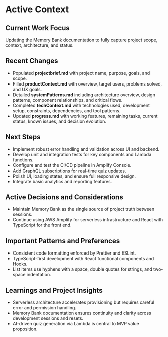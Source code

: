 # Active Context

## Current Work Focus

Updating the Memory Bank documentation to fully capture project scope, context, architecture, and status.

## Recent Changes

- Populated **projectbrief.md** with project name, purpose, goals, and scope.
- Filled **productContext.md** with overview, target users, problems solved, and UX goals.
- Detailed **systemPatterns.md** including architecture overview, design patterns, component relationships, and critical flows.
- Completed **techContext.md** with technologies used, development setup, constraints, dependencies, and tool patterns.
- Updated **progress.md** with working features, remaining tasks, current status, known issues, and decision evolution.

## Next Steps

- Implement robust error handling and validation across UI and backend.
- Develop unit and integration tests for key components and Lambda functions.
- Configure and test the CI/CD pipeline in Amplify Console.
- Add GraphQL subscriptions for real-time quiz updates.
- Polish UI, loading states, and ensure full responsive design.
- Integrate basic analytics and reporting features.

## Active Decisions and Considerations

- Maintain Memory Bank as the single source of project truth between sessions.
- Continue using AWS Amplify for serverless infrastructure and React with TypeScript for the front end.

## Important Patterns and Preferences

- Consistent code formatting enforced by Prettier and ESLint.
- TypeScript-first development with React functional components and Hooks.
- List items use hyphens with a space, double quotes for strings, and two-space indentation.

## Learnings and Project Insights

- Serverless architecture accelerates provisioning but requires careful error and permission handling.
- Memory Bank documentation ensures continuity and clarity across development sessions and resets.
- AI-driven quiz generation via Lambda is central to MVP value proposition.
